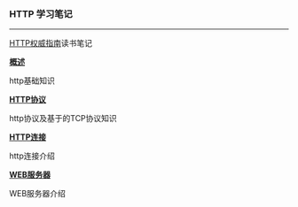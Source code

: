 ### HTTP 学习笔记

---

[HTTP权威指南](http://book.douban.com/subject/10746113/)读书笔记


[**概述**](https://github.com/hwshang/doc.s/blob/master/http/http概述.md)

http基础知识

[**HTTP协议**](https://github.com/hwshang/doc.s/blob/master/http/http协议.md)

http协议及基于的TCP协议知识

[**HTTP连接**](https://github.com/hwshang/doc.s/blob/master/http/http连接.md)

http连接介绍

[**WEB服务器**](https://github.com/hwshang/doc.s/blob/master/http/WEB服务器.md)

WEB服务器介绍
